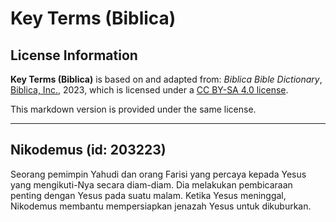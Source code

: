 # Key Terms (Biblica)

## License Information

**Key Terms (Biblica)** is based on and adapted from: _Biblica Bible Dictionary_, [Biblica, Inc.](https://www.biblica.com/), 2023, which is licensed under a [CC BY-SA 4.0 license](https://creativecommons.org/licenses/by-sa/4.0/legalcode.en).

This markdown version is provided under the same license.



--------------------------------

## Nikodemus (id: 203223)

Seorang pemimpin Yahudi dan orang Farisi yang percaya kepada Yesus yang mengikuti\-Nya secara diam\-diam. Dia melakukan pembicaraan penting dengan Yesus pada suatu malam. Ketika Yesus meninggal, Nikodemus membantu mempersiapkan jenazah Yesus untuk dikuburkan.


